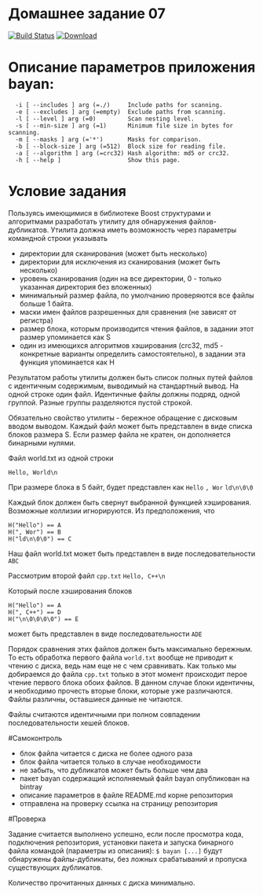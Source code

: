 # Домашнее задание 07

[![Build Status](https://travis-ci.com/azbyx/bayan.svg?branch=master&status=created)](https://travis-ci.com/azbyx/bayan)
[ ![Download](https://api.bintray.com/packages/azbyx/azbyx/bayan/images/download.svg) ](https://bintray.com/azbyx/azbyx/bayan/_latestVersion)

# Описание параметров приложения bayan:
```
  -i [ --includes ] arg (=./)     Include paths for scanning.
  -e [ --excludes ] arg (=empty)  Exclude paths from scanning.
  -l [ --level ] arg (=0)         Scan nesting level.
  -s [ --min-size ] arg (=1)      Minimum file size in bytes for scanning.
  -m [ --masks ] arg (='*')       Masks for comparison.
  -b [ --block-size ] arg (=512)  Block size for reading file.
  -a [ --algorithm ] arg (=crc32) Hash algorithm: md5 or crc32.
  -h [ --help ]                   Show this page.
```

# Условие задания

Пользуясь имеющимися в библиотеке Boost структурами и алгоритмами
разработать утилиту для обнаружения файлов-дубликатов.
Утилита должна иметь возможность через параметры командной строки
указывать

- директории для сканирования (может быть несколько)
- директории для исключения из сканирования (может быть несколько)
- уровень сканирования (один на все директории, 0 - только указанная
директория без вложенных)
- минимальный размер файла, по умолчанию проверяются все файлы
больше 1 байта.
- маски имен файлов разрешенных для сравнения (не зависят от
регистра)
- размер блока, которым производится чтения файлов, в задании этот
размер упоминается как S
- один из имеющихся алгоритмов хэширования (crc32, md5 -
конкретные варианты определить самостоятельно), в задании
эта функция упоминается как H

Результатом работы утилиты должен быть список полных путей файлов
с идентичным содержимым, выводимый на стандартный вывод. На одной
строке один файл. Идентичные файлы должны подряд, одной группой.
Разные группы разделяются пустой строкой.

Обязательно свойство утилиты - бережное обращение с дисковым вводом
выводом. Каждый файл может быть представлен в виде списка блоков
размера S. Если размер файла не кратен, он дополняется бинарными
нулями.

Файл world.txt из одной строки
```
Hello, World\n
```
При размере блока в 5 байт, будет представлен как
`Hello`
`, Wor`
`ld\n\0\0`

Каждый блок должен быть свернут выбранной функцией хэширования.
Возможные коллизии игнорируются. Из предположения, что
```
H("Hello") == A
H(", Wor") == B
H("ld\n\0\0") == C
```

Наш файл world.txt может быть представлен в виде последовательности
`ABC`

Рассмотрим второй файл `cpp.txt`
`Hello, C++\n`

Который после хэширования блоков
```
H("Hello") == A
H(", C++") == D
H("\n\0\0\0\0") == E
```
может быть представлен в виде последовательности `ADE`

Порядок сравнения этих файлов должен быть максимально бережным. То
есть обработка первого файла `world.txt` вообще не приводит к чтению с
диска, ведь нам еще не с чем сравнивать. Как только мы добираемся до
файла `cpp.txt` только в этот момент происходит перое чтение первого блока
обоих файлов. В данном случае блоки идентичны, и необходимо прочесть
вторые блоки, которые уже различаются. Файлы различны, оставшиеся
данные не читаются.

Файлы считаются идентичными при полном совпадении последовательности
хешей блоков.

#Самоконтроль

- блок файла читается с диска не более одного раза
- блок файла читается только в случае необходимости
- не забыть, что дубликатов может быть больше чем два
- пакет bayan содержащий исполняемый файл bayan опубликован на bintray
- описание параметров в файле README.md корне репозитория
- отправлена на проверку ссылка на страницу репозитория

#Проверка

Задание считается выполнено успешно, если после просмотра кода,
подключения репозитория, установки пакета и запуска бинарного файла
командой (параметры из описания):
`$ bayan [...]`
будут обнаружены файлы-дубликаты, без ложных срабатываний и
пропуска существующих дубликатов.

Количество прочитанных данных с диска минимально.

